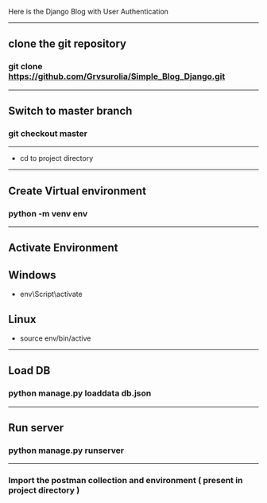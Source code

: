 Here is the Django Blog with User Authentication
<hr>

## clone the git repository
### git clone https://github.com/Grvsurolia/Simple_Blog_Django.git
<hr>

## Switch to master branch
### git checkout master
<hr>

* cd to project directory
<hr>

## Create Virtual environment
### python -m venv env
<hr>

## Activate Environment
## Windows
* env\Script\activate
###
## Linux
* source env/bin/active
<hr>


## Load DB
### python manage.py loaddata db.json
<hr>

## Run server
### python manage.py runserver
<hr>

### Import the postman collection and environment ( present in project directory )